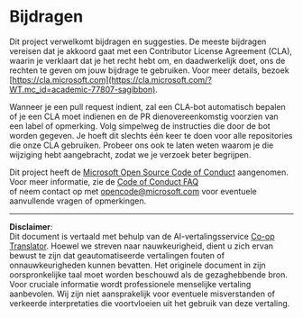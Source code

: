 <!--
CO_OP_TRANSLATOR_METADATA:
{
  "original_hash": "777400e9f0336c7ee2f9a1200a88478f",
  "translation_date": "2025-08-27T20:04:27+00:00",
  "source_file": "CONTRIBUTING.md",
  "language_code": "nl"
}
-->
# Bijdragen

Dit project verwelkomt bijdragen en suggesties. De meeste bijdragen vereisen dat je akkoord gaat met een Contributor License Agreement (CLA), waarin je verklaart dat je het recht hebt om, en daadwerkelijk doet, ons de rechten te geven om jouw bijdrage te gebruiken. Voor meer details, bezoek [https://cla.microsoft.com](https://cla.microsoft.com/?WT.mc_id=academic-77807-sagibbon).

Wanneer je een pull request indient, zal een CLA-bot automatisch bepalen of je een CLA moet indienen en de PR dienovereenkomstig voorzien van een label of opmerking. Volg simpelweg de instructies die door de bot worden gegeven. Je hoeft dit slechts één keer te doen voor alle repositories die onze CLA gebruiken. Probeer ons ook te laten weten waarom je die wijziging hebt aangebracht, zodat we je verzoek beter begrijpen.

Dit project heeft de [Microsoft Open Source Code of Conduct](https://opensource.microsoft.com/codeofconduct/?WT.mc_id=academic-77807-sagibbon) aangenomen.  
Voor meer informatie, zie de [Code of Conduct FAQ](https://opensource.microsoft.com/codeofconduct/faq/?WT.mc_id=academic-77807-sagibbon)  
of neem contact op met [opencode@microsoft.com](mailto:opencode@microsoft.com) voor eventuele aanvullende vragen of opmerkingen.

---

**Disclaimer**:  
Dit document is vertaald met behulp van de AI-vertalingsservice [Co-op Translator](https://github.com/Azure/co-op-translator). Hoewel we streven naar nauwkeurigheid, dient u zich ervan bewust te zijn dat geautomatiseerde vertalingen fouten of onnauwkeurigheden kunnen bevatten. Het originele document in zijn oorspronkelijke taal moet worden beschouwd als de gezaghebbende bron. Voor cruciale informatie wordt professionele menselijke vertaling aanbevolen. Wij zijn niet aansprakelijk voor eventuele misverstanden of verkeerde interpretaties die voortvloeien uit het gebruik van deze vertaling.